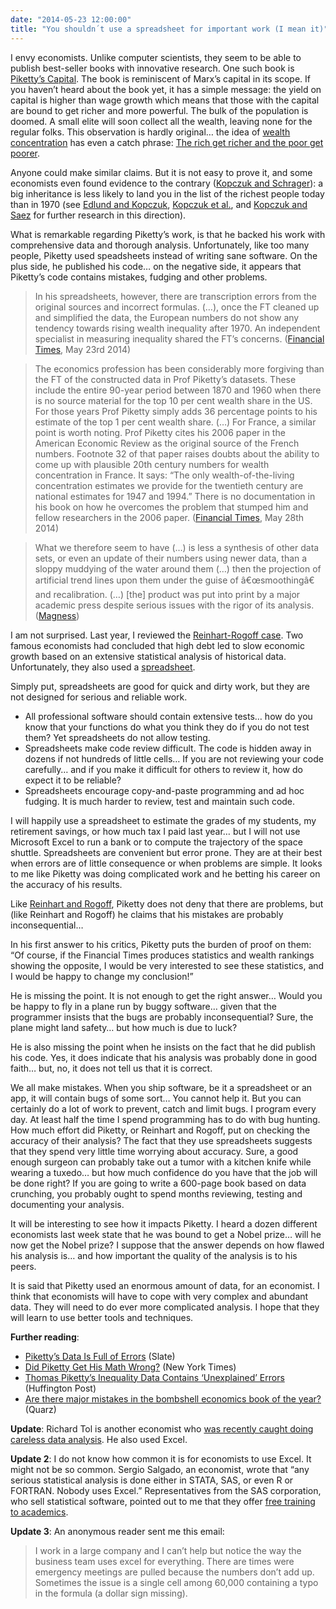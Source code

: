 ```yaml
---
date: "2014-05-23 12:00:00"
title: "You shouldn´t use a spreadsheet for important work (I mean it)"
---
```




I envy economists. Unlike computer scientists, they seem to be able to publish best-seller books with innovative research. One such book is [Piketty&rsquo;s Capital](https://www.amazon.com/Capital-Twenty-First-Century-Thomas-Piketty/dp/067443000X). The book is reminiscent of Marx&rsquo;s capital in its scope. If you haven&rsquo;t heard about the book yet, it has a simple message: the yield on capital is higher than wage growth which means that those with the capital are bound to get richer and more powerful. The bulk of the population is doomed. A small elite will soon collect all the wealth, leaving none for the regular folks. This observation is hardly original&hellip; the idea of [wealth concentration](https://en.wikipedia.org/wiki/Wealth_condensation) has even a catch phrase: [The rich get richer and the poor get poorer](https://en.wikipedia.org/wiki/The_rich_get_richer_and_the_poor_get_poorer).

Anyone could make similar claims. But it is not easy to prove it, and some economists even found evidence to the contrary ([Kopczuk and Schrager](http://www.foreignaffairs.com/articles/141431/wojciech-kopczuk-and-allison-schrager/the-inequality-illusion)): a big inheritance is less likely to land you in the list of the richest people today than in 1970 (see [Edlund and Kopczuk](http://www.nber.org/papers/w13162), [Kopczuk et al.](http://qje.oxfordjournals.org/content/125/1/91.abstract), and [Kopczuk and Saez](http://www.nber.org/papers/w10399) for further research in this direction).

What is remarkable regarding Piketty&rsquo;s work, is that he backed his work with comprehensive data and thorough analysis. Unfortunately, like too many people, Piketty used speadsheets instead of writing sane software. On the plus side, he published his code&hellip; on the negative side, it appears that Piketty&rsquo;s code contains mistakes, fudging and other problems.

> In his spreadsheets, however, there are transcription errors from the original sources and incorrect formulas. (&hellip;), once the FT cleaned up and simplified the data, the European numbers do not show any tendency towards rising wealth inequality after 1970. An independent specialist in measuring inequality shared the FT&rsquo;s concerns. ([Financial Times](https://www.ft.com/cms/s/2/e1f343ca-e281-11e3-89fd-00144feabdc0.html#ixzz32p4JiZA2), May 23rd 2014)


> The economics profession has been considerably more forgiving than the FT of the constructed data in Prof Piketty&rsquo;s datasets. These include the entire 90-year period between 1870 and 1960 when there is no source material for the top 10 per cent wealth share in the US. For those years Prof Piketty simply adds 36 percentage points to his estimate of the top 1 per cent wealth share. (&hellip;) For France, a similar point is worth noting. Prof Piketty cites his 2006 paper in the American Economic Review as the original source of the French numbers. Footnote 32 of that paper raises doubts about the ability to come up with plausible 20th century numbers for wealth concentration in France. It says: &ldquo;The only wealth-of-the-living concentration estimates we provide for the twentieth century are national estimates for 1947 and 1994.&rdquo; There is no documentation in his book on how he overcomes the problem that stumped him and fellow researchers in the 2006 paper. ([Financial Times](http://blogs.ft.com/money-supply/2014/05/28/follow-up-on-data-problems-in-capital-in-the-21st-century/), May 28th 2014)


> What we therefore seem to have (&hellip;) is less a synthesis of other data sets, or even an update of their numbers using newer data, than a sloppy muddying of the water around them (&hellip;) then the projection of artificial trend lines upon them under the guise of â€œsmoothingâ€ and recalibration. (&hellip;) [the] product was put into print by a major academic press despite serious issues with the rigor of its analysis. ([Magness](http://philmagness.com/?p=809))


I am not surprised. Last year, I reviewed the [Reinhart-Rogoff case](/lemire/blog/2013/04/23/share-your-software-early-the-reinhart-rogoff-case/). Two famous economists had concluded that high debt led to slow economic growth based on an extensive statistical analysis of historical data. Unfortunately, they also used a [spreadsheet](/lemire/blog/2013/04/24/you-probably-shouldnt-use-a-spreadsheet-for-important-work/).

Simply put, spreadsheets are good for quick and dirty work, but they are not designed for serious and reliable work.

- All professional software should contain extensive tests&hellip; how do you know that your functions do what you think they do if you do not test them? Yet spreadsheets do not allow testing.
- Spreadsheets make code review difficult. The code is hidden away in dozens if not hundreds of little cells&hellip; If you are not reviewing your code carefully&hellip; and if you make it difficult for others to review it, how do expect it to be reliable?
- Spreadsheets encourage copy-and-paste programming and ad hoc fudging. It is much harder to review, test and maintain such code.


I will happily use a spreadsheet to estimate the grades of my students, my retirement savings, or how much tax I paid last year&hellip; but I will not use Microsoft Excel to run a bank or to compute the trajectory of the space shuttle. Spreadsheets are convenient but error prone. They are at their best when errors are of little consequence or when problems are simple. It looks to me like Piketty was doing complicated work and he betting his career on the accuracy of his results.

Like [Reinhart and Rogoff](http://blogs.ft.com/money-supply/2014/05/23/piketty-response-to-ft-data-concerns/), Piketty does not deny that there are problems, but (like Reinhart and Rogoff) he claims that his mistakes are probably inconsequential&hellip;

In his first answer to his critics, Piketty puts the burden of proof on them: &ldquo;Of course, if the Financial Times produces statistics and wealth rankings showing the opposite, I would be very interested to see these statistics, and I would be happy to change my conclusion!&rdquo;

He is missing the point. It is not enough to get the right answer&hellip; Would you be happy to fly in a plane run by buggy software&hellip; given that the programmer insists that the bugs are probably inconsequential? Sure, the plane might land safety&hellip; but how much is due to luck?

He is also missing the point when he insists on the fact that he did publish his code. Yes, it does indicate that his analysis was probably done in good faith&hellip; but, no, it does not tell us that it is correct.

We all make mistakes. When you ship software, be it a spreadsheet or an app, it will contain bugs of some sort&hellip; You cannot help it. But you can certainly do a lot of work to prevent, catch and limit bugs. I program every day. At least half the time I spend programming has to do with bug hunting. How much effort did Piketty, or Reinhart and Rogoff, put on checking the accuracy of their analysis? The fact that they use spreadsheets suggests that they spend very little time worrying about accuracy. Sure, a good enough surgeon can probably take out a tumor with a kitchen knife while wearing a tuxedo&hellip; but how much confidence do you have that the job will be done right? If you are going to write a 600-page book based on data crunching, you probably ought to spend months reviewing, testing and documenting your analysis.

It will be interesting to see how it impacts Piketty. I heard a dozen different economists last week state that he was bound to get a Nobel prize&hellip; will he now get the Nobel prize? I suppose that the answer depends on how flawed his analysis is&hellip; and how important the quality of the analysis is to his peers.

It is said that Piketty used an enormous amount of data, for an economist. I think that economists will have to cope with very complex and abundant data. They will need to do ever more complicated analysis. I hope that they will learn to use better tools and techniques.

__Further reading__:

- [Piketty&rsquo;s Data Is Full of Errors](http://www.slate.com/blogs/moneybox/2014/05/23/financial_times_on_piketty_his_data_is_wrong.html) (Slate)
- [Did Piketty Get His Math Wrong?](http://www.nytimes.com/2014/05/24/upshot/did-piketty-get-his-math-wrong.html?_r=0) (New York Times)
- [Thomas Piketty&rsquo;s Inequality Data Contains &lsquo;Unexplained&rsquo; Errors](http://www.huffingtonpost.com/2014/05/23/piketty-data-flaw_n_5380947.html) (Huffington Post)
- [Are there major mistakes in the bombshell economics book of the year?](http://qz.com/213081/are-there-major-mistakes-in-the-bombshell-economics-book-of-the-year/) (Quarz)


__Update__: Richard Tol is another economist who [was recently caught doing careless data analysis](http://andrewgelman.com/2014/05/27/whole-fleet-gremlins-looking-carefully-richard-tols-twice-corrected-paper-economic-effects-climate-change/). He also used Excel.

__Update 2__: I do not know how common it is for economists to use Excel. It might not be so common. Sergio Salgado, an economist, wrote that &ldquo;any serious statistical analysis is done either in STATA, SAS, or even R or FORTRAN. Nobody uses Excel.&rdquo; Representatives from the SAS corporation, who sell statistical software, pointed out to me that they offer [free training to academics](http://www.sas.com/en_us/offers/14q1/122983-sas-analytics-u/overview.html).

__Update 3__: An anonymous reader sent me this email:

> I work in a large company and I can&rsquo;t help but notice the way the business team uses excel for everything. There are times were emergency meetings are pulled because the numbers don&rsquo;t add up. Sometimes the issue is a single cell among 60,000 containing a typo in the formula (a dollar sign missing).


